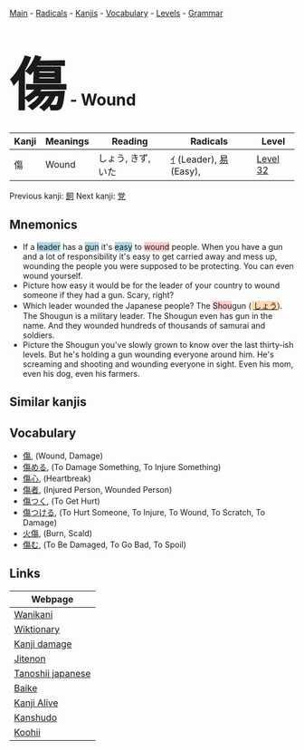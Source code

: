 <style> bigfont {font-size: 100px}</style>
[Main](../index.md) -
[Radicals](../radicals.md) -
[Kanjis](../kanjis.md) -
[Vocabulary](../vocabulary.md) -
[Levels](../levels.md) -
[Grammar](../grammar.md)
# <bigfont> 傷</bigfont> - Wound 

| Kanji | Meanings | Reading | Radicals | Level |
| --- | --- | --- | --- | --- |
| 傷 | Wound | しょう, きず, いた | [ｲ](../radicals/ｲ.md) (Leader), [易](../radicals/易.md) (Easy),  | [Level 32](../levels/wk_level32.md) |

Previous kanji: [飼](飼.md) Next kanji: [党](党.md) 

## Mnemonics
 * If a <span style="background-color:#ADD8E6"> leader</span> has a <span style="background-color:#ADD8E6"> gun</span> it's <span style="background-color:#ADD8E6"> easy</span> to <span style="background-color:#ffcccb"> wound</span> people. When you have a gun and a lot of responsibility it's easy to get carried away and mess up, wounding the people you were supposed to be protecting. You can even wound yourself.
* Picture how easy it would be for the leader of your country to wound someone if they had a gun. Scary, right?
* Which leader wounded the Japanese people? The <span style="background-color:#ffcccb"> Shou</span>gun (<span style="background-color:#fed8b1"> [しょう](https://jisho.org/search/しょう)</span>). The Shougun is a military leader. The Shougun even has gun in the name. And they wounded hundreds of thousands of samurai and soldiers.
* Picture the Shougun you've slowly grown to know over the last thirty-ish levels. But he's holding a gun wounding everyone around him. He's screaming and shooting and wounding everyone in sight. Even his mom, even his dog, even his farmers.


## Similar kanjis
 


## Vocabulary
 * [傷](../vocabulary/傷.md), (Wound, Damage)
* [傷める](../vocabulary/傷.md), (To Damage Something, To Injure Something)
* [傷心](../vocabulary/傷.md), (Heartbreak)
* [傷者](../vocabulary/傷.md), (Injured Person, Wounded Person)
* [傷つく](../vocabulary/傷.md), (To Get Hurt)
* [傷つける](../vocabulary/傷.md), (To Hurt Someone, To Injure, To Wound, To Scratch, To Damage)
* [火傷](../vocabulary/傷.md), (Burn, Scald)
* [傷む](../vocabulary/傷.md), (To Be Damaged, To Go Bad, To Spoil)



## Links 

| Webpage |
| --- |
| [Wanikani          ](https://www.wanikani.com/kanji/傷) |
| [Wiktionary        ](https://en.wiktionary.org/wiki/傷) |
| [Kanji damage      ](http://www.kanjidamage.com/kanji/search?utf8=✓&q=傷) |
| [Jitenon           ](https://jitenon.com/kanji/傷) |
| [Tanoshii japanese ](https://www.tanoshiijapanese.com/dictionary/kanji.cfm?k=傷) |
| [Baike             ](https://baike.baidu.com/item/傷) |
| [Kanji Alive       ](https://app.kanjialive.com/傷) |
| [Kanshudo          ](https://www.kanshudo.com/searchmn?q=傷) |
| [Koohii            ](https://kanji.koohii.com/study/kanji/傷) |
